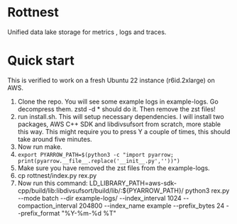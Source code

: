 # Rottnest
Unified data lake storage for metrics , logs and traces. 

# Quick start
This is verified to work on a fresh Ubuntu 22 instance (r6id.2xlarge) on AWS.

1. Clone the repo. You will see some example logs in example-logs. Go decompress them. zstd -d * should do it. Then remove the zst files!
2. run install.sh. This will setup necessary dependencies. I will install two packages, AWS C++ SDK and libdivsufsort from scratch, more stable this way.
   This might require you to press Y a couple of times, this should take around five minutes.
3. Now run make.
4. ```export PYARROW_PATH=$(python3 -c "import pyarrow; print(pyarrow.__file__.replace('__init__.py',''))")```
5. Make sure you have removed the zst files from the example-logs.
6. cp rottnest/index.py rex.py
7. Now run this command:
   LD_LIBRARY_PATH=aws-sdk-cpp/build/lib:libdivsufsort/build/lib/:${PYARROW_PATH}/ python3 rex.py --mode batch --dir example-logs/ --index_interval 1024 --compaction_interval 204800 --index_name example --prefix_bytes 24 --prefix_format "%Y-%m-%d %T"

